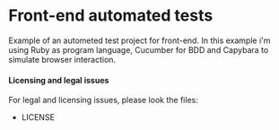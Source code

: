 # Front-end automated tests

Example of an autometed test project for front-end.
In this example i'm using Ruby as program language, Cucumber for BDD and Capybara to simulate browser interaction.

#### Licensing and legal issues
 For legal and licensing issues, please look the files:
 * LICENSE

